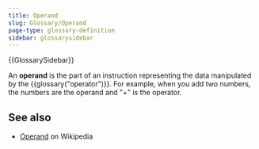 ```yaml
---
title: Operand
slug: Glossary/Operand
page-type: glossary-definition
sidebar: glossarysidebar
---
```


{{GlossarySidebar}}

An **operand** is the part of an instruction representing the data manipulated by the {{glossary("operator")}}. For example, when you add two numbers, the numbers are the operand and "+" is the operator.

## See also

- [Operand](https://en.wikipedia.org/wiki/Operand) on Wikipedia
